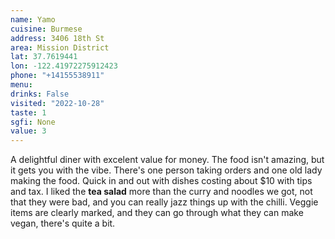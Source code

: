 ```yaml
---
name: Yamo
cuisine: Burmese
address: 3406 18th St
area: Mission District
lat: 37.7619441
lon: -122.41972275912423
phone: "+14155538911"
menu: 
drinks: False
visited: "2022-10-28"
taste: 1
sgfi: None
value: 3
---
```


A delightful diner with excelent value for money. The food isn't amazing, but it gets you with the vibe. There's one person taking orders and one old lady making the food. Quick in and out with dishes costing about $10 with tips and tax. I liked the **tea salad** more than the curry and noodles we got, not that they were bad, and you can really jazz things up with the chilli. Veggie items are clearly marked, and they can go through what they can make vegan, there's quite a bit.
